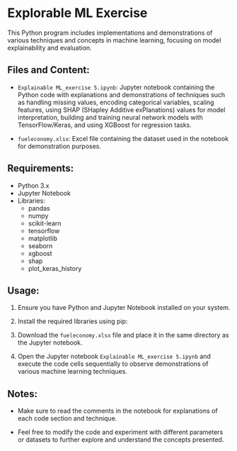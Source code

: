 # Explorable ML Exercise

This Python program includes implementations and demonstrations of various techniques and concepts in machine learning, focusing on model explainability and evaluation.

## Files and Content:

- `Explainable ML_exercise 5.ipynb`: Jupyter notebook containing the Python code with explanations and demonstrations of techniques such as handling missing values, encoding categorical variables, scaling features, using SHAP (SHapley Additive exPlanations) values for model interpretation, building and training neural network models with TensorFlow/Keras, and using XGBoost for regression tasks.

- `fueleconomy.xlsx`: Excel file containing the dataset used in the notebook for demonstration purposes.

## Requirements:

- Python 3.x
- Jupyter Notebook
- Libraries:
  - pandas
  - numpy
  - scikit-learn
  - tensorflow
  - matplotlib
  - seaborn
  - xgboost
  - shap
  - plot_keras_history

## Usage:

1. Ensure you have Python and Jupyter Notebook installed on your system.

2. Install the required libraries using pip:


3. Download the `fueleconomy.xlsx` file and place it in the same directory as the Jupyter notebook.

4. Open the Jupyter notebook `Explainable ML_exercise 5.ipynb` and execute the code cells sequentially to observe demonstrations of various machine learning techniques.

## Notes:

- Make sure to read the comments in the notebook for explanations of each code section and technique.

- Feel free to modify the code and experiment with different parameters or datasets to further explore and understand the concepts presented.
